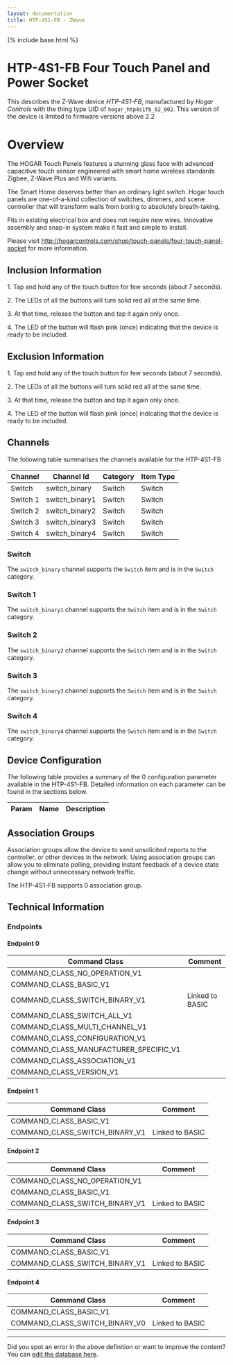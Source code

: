 ```yaml
---
layout: documentation
title: HTP-4S1-FB - ZWave
---
```


{% include base.html %}

# HTP-4S1-FB Four Touch Panel and Power Socket
This describes the Z-Wave device *HTP-4S1-FB*, manufactured by *Hogar Controls* with the thing type UID of ```hogar_htp4s1fb_02_002```.
This version of the device is limited to firmware versions above 2.2

# Overview
The HOGAR Touch Panels features a stunning glass face with advanced capacitive touch sensor engineered with smart home wireless standards Zigbee, Z-Wave Plus and Wifi variants.

The Smart Home deserves better than an ordinary light switch. Hogar touch panels are one-of-a-kind collection of switches, dimmers, and scene controller that will transform walls from boring to absolutely breath-taking.

Fits in existing electrical box and does not require new wires. Innovative assembly and snap-in system make it fast and simple to install.

Please visit http://hogarcontrols.com/shop/touch-panels/four-touch-panel-socket for more information.

## Inclusion Information
1\. Tap and hold any of the touch button for few seconds (about 7 seconds).

2\. The LEDs of all the buttons will turn solid red all at the same time.

3\. At that time, release the button and tap it again only once.

4\. The LED of the button will flash pink (once) indicating that the device is ready to be included.

## Exclusion Information
1\. Tap and hold any of the touch button for few seconds (about 7 seconds).

2\. The LEDs of all the buttons will turn solid red all at the same time.

3\. At that time, release the button and tap it again only once.

4\. The LED of the button will flash pink (once) indicating that the device is ready to be included.

## Channels
The following table summarises the channels available for the HTP-4S1-FB

| Channel | Channel Id | Category | Item Type |
|---------|------------|----------|-----------|
| Switch | switch_binary | Switch | Switch | 
| Switch 1 | switch_binary1 | Switch | Switch | 
| Switch 2 | switch_binary2 | Switch | Switch | 
| Switch 3 | switch_binary3 | Switch | Switch | 
| Switch 4 | switch_binary4 | Switch | Switch | 

### Switch
The ```switch_binary``` channel supports the ```Switch``` item and is in the ```Switch``` category.

### Switch 1
The ```switch_binary1``` channel supports the ```Switch``` item and is in the ```Switch``` category.

### Switch 2
The ```switch_binary2``` channel supports the ```Switch``` item and is in the ```Switch``` category.

### Switch 3
The ```switch_binary3``` channel supports the ```Switch``` item and is in the ```Switch``` category.

### Switch 4
The ```switch_binary4``` channel supports the ```Switch``` item and is in the ```Switch``` category.



## Device Configuration
The following table provides a summary of the 0 configuration parameter available in the HTP-4S1-FB.
Detailed information on each parameter can be found in the sections below.

| Param | Name  | Description |
|-------|-------|-------------|

## Association Groups
Association groups allow the device to send unsolicited reports to the controller, or other devices in the network. Using association groups can allow you to eliminate polling, providing instant feedback of a device state change without unnecessary network traffic.

The HTP-4S1-FB supports 0 association group.

## Technical Information

### Endpoints

#### Endpoint 0

| Command Class | Comment |
|---------------|---------|
| COMMAND_CLASS_NO_OPERATION_V1| |
| COMMAND_CLASS_BASIC_V1| |
| COMMAND_CLASS_SWITCH_BINARY_V1| Linked to BASIC|
| COMMAND_CLASS_SWITCH_ALL_V1| |
| COMMAND_CLASS_MULTI_CHANNEL_V1| |
| COMMAND_CLASS_CONFIGURATION_V1| |
| COMMAND_CLASS_MANUFACTURER_SPECIFIC_V1| |
| COMMAND_CLASS_ASSOCIATION_V1| |
| COMMAND_CLASS_VERSION_V1| |
#### Endpoint 1

| Command Class | Comment |
|---------------|---------|
| COMMAND_CLASS_BASIC_V1| |
| COMMAND_CLASS_SWITCH_BINARY_V1| Linked to BASIC|
#### Endpoint 2

| Command Class | Comment |
|---------------|---------|
| COMMAND_CLASS_NO_OPERATION_V1| |
| COMMAND_CLASS_BASIC_V1| |
| COMMAND_CLASS_SWITCH_BINARY_V1| Linked to BASIC|
#### Endpoint 3

| Command Class | Comment |
|---------------|---------|
| COMMAND_CLASS_BASIC_V1| |
| COMMAND_CLASS_SWITCH_BINARY_V1| Linked to BASIC|
#### Endpoint 4

| Command Class | Comment |
|---------------|---------|
| COMMAND_CLASS_BASIC_V1| |
| COMMAND_CLASS_SWITCH_BINARY_V0| Linked to BASIC|

---

Did you spot an error in the above definition or want to improve the content?
You can [edit the database here](http://www.cd-jackson.com/index.php/zwave/zwave-device-database/zwave-device-list/devicesummary/545).

